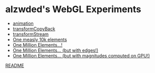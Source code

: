 alzwded's WebGL Experiments
===========================

+ [animation](./mainAnimation.html)
+ [transformCopyBack](./mainTransformCopyBack.html)
+ [transformStream](./mainTransformStream.html)
+ [One measly 10k elements](./big/32/main.html)
+ [One Million Elements...!](./big/main.html)
+ [One Million Elements... (but with edges!)](./big/withEdges/main.html)
+ [One Million Elements... (but with magnitudes computed on GPU!)](./big/magnitudeComputedOnGPU/main.html)

[README](./README.md)
